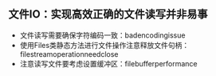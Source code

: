 ## 文件IO：实现高效正确的文件读写并非易事

- 文件读写需要确保字符编码一致：badencodingissue
- 使用Files类静态方法进行文件操作注意释放文件句柄：filestreamoperationneedclose
- 注意读写文件要考虑设置缓冲区：filebufferperformance

